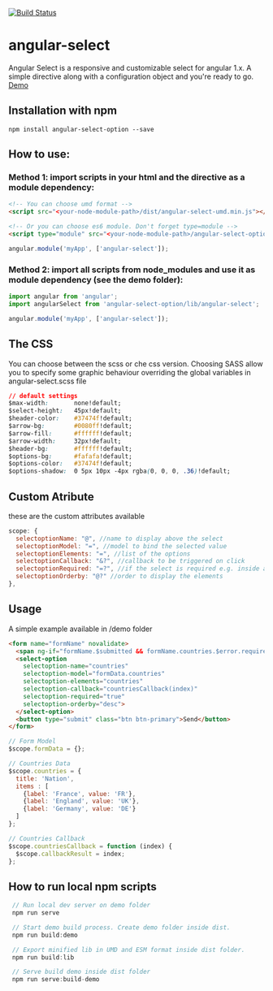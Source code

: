 [![Build Status](https://travis-ci.com/StefanoVollono/angular-select.svg?branch=master)](https://travis-ci.com/StefanoVollono/angular-select)

# angular-select
Angular Select is a responsive and customizable select for angular 1.x. A simple directive along with a configuration object and you're ready to go. [Demo](https://stefanovollono.github.io/angular-select/github-page/)

## Installation with npm
`npm install angular-select-option --save`

## How to use:

### Method 1: import scripts in your html and the directive as a module dependency:

```html
<!-- You can choose umd format -->
<script src="<your-node-module-path>/dist/angular-select-umd.min.js"></script>

<!-- Or you can choose es6 module. Don't forget type=module -->
<script type="module" src="<your-node-module-path>/angular-select-option/src/lib/angular-select.js"></script>
 ```

 ```javascript
angular.module('myApp', ['angular-select']);
```

### Method 2: import all scripts from node_modules and use it as module dependency (see the demo folder):

 ```javascript
import angular from 'angular';
import angularSelect from 'angular-select-option/lib/angular-select'; 

angular.module('myApp', ['angular-select']);
```

 ## The CSS
You can choose between the scss or che css version.
Choosing SASS allow you to specify some graphic behaviour overriding the global variables in
angular-select.scss file


```css
// default settings
$max-width:       none!default;
$select-height:   45px!default;
$header-color:    #37474f!default;
$arrow-bg:        #0080ff!default;
$arrow-fill:      #ffffff!default;
$arrow-width:     32px!default;
$header-bg:       #ffffff!default;
$options-bg:      #fafafa!default;
$options-color:   #37474f!default;
$options-shadow:  0 5px 10px -4px rgba(0, 0, 0, .36)!default;
```

## Custom Atribute
these are the custom attributes available

```javascript
scope: {
  selectoptionName: "@", //name to display above the select
  selectoptionModel: "=", //model to bind the selected value
  selectoptionElements: "=", //list of the options
  selectoptionCallback: "&?", //callback to be triggered on click
  selectoptionRequired: "=?", //if the select is required e.g. inside a form
  selectoptionOrderby: "@?" //order to display the elements
},
```

## Usage
A simple example available in /demo folder

```html
<form name="formName" novalidate>
  <span ng-if="formName.$submitted && formName.countries.$error.required">Required</span>
  <select-option
    selectoption-name="countries"
    selectoption-model="formData.countries"
    selectoption-elements="countries"
    selectoption-callback="countriesCallback(index)"        
    selectoption-required="true"
    selectoption-orderby="desc">
  </select-option>
  <button type="submit" class="btn btn-primary">Send</button>
</form>
```

```javascript
// Form Model
$scope.formData = {};

// Countries Data
$scope.countries = {
  title: 'Nation',
  items : [
    {label: 'France', value: 'FR'},
    {label: 'England', value: 'UK'},
    {label: 'Germany', value: 'DE'}
  ]
};

// Countries Callback
$scope.countriesCallback = function (index) {
  $scope.callbackResult = index;
};
```

## How to run local npm scripts
```javascript
 // Run local dev server on demo folder
 npm run serve

 // Start demo build process. Create demo folder inside dist.
 npm run build:demo

 // Export minified lib in UMD and ESM format inside dist folder.
 npm run build:lib

 // Serve build demo inside dist folder
 npm run serve:build-demo
```
